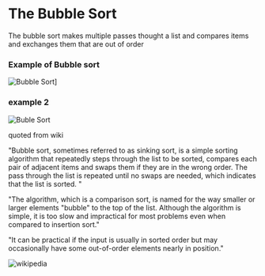# The Bubble Sort

The bubble sort makes multiple passes thought a list and compares items and exchanges them that are out of order

### Example of Bubble sort

![Bubble Sort](https://upload.wikimedia.org/wikipedia/commons/c/c8/Bubble-sort-example-300px.gif)]

### example 2
![Buble Sort](https://en.wikipedia.org/wiki/File:Bubble_sort_animation.gif)

quoted from wiki

"Bubble sort, sometimes referred to as sinking sort, is a simple sorting algorithm that repeatedly steps through the list to be sorted, compares each pair of adjacent items and swaps them if they are in the wrong order. The pass through the list is repeated until no swaps are needed, which indicates that the list is sorted. "

"The algorithm, which is a comparison sort, is named for the way smaller or larger elements "bubble" to the top of the list. Although the algorithm is simple, it is too slow and impractical for most problems even when compared to insertion sort."

"It can be practical if the input is usually in sorted order but may occasionally have some out-of-order elements nearly in position."

![wikipedia](https://en.wikipedia.org/wiki/Bubble_sort)
